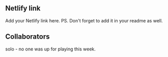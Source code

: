 ## Netlify link
Add your Netlify link here.
PS. Don't forget to add it in your readme as well.

## Collaborators
solo  - no one was up for playing this week.
